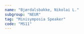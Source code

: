 ```yaml
---
name: "Bjørdalsbakke, Nikolai L."
subgroup: "NEUR"
tag: "Minisymposia Speaker"
code: "MS11"
---
```

